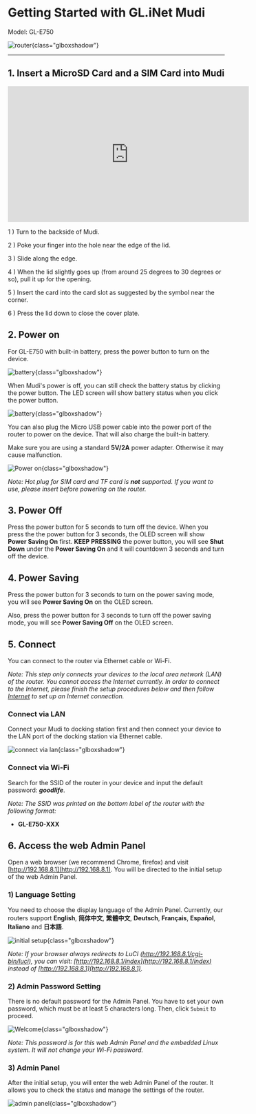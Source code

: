 # Getting Started with GL.iNet Mudi

Model: GL-E750

![router](https://static.gl-inet.com/docs/en/3/setup/mudi/first-time_setup/E750_interface.png){class="glboxshadow"}

---

## 1. Insert a MicroSD Card and a SIM Card into Mudi

<iframe width="560" height="315" src="https://www.youtube.com/embed/l9dxJUL7lhA" frameborder="0" allow="autoplay; encrypted-media" allowfullscreen></iframe>

1 ) Turn to the backside of Mudi.

2 ) Poke your finger into the hole near the edge of the lid.

3 ) Slide along the edge.

4 ) When the lid slightly goes up (from around 25 degrees to 30 degrees or so), pull it up for the opening.

5 ) Insert the card into the card slot as suggested by the symbol near the corner.

6 ) Press the lid down to close the cover plate.

## 2. Power on 

For GL-E750 with built-in battery, press the power button to turn on the device. 


![battery](https://static.gl-inet.com/docs/en/3/setup/mudi/first-time_setup/power.jpg){class="glboxshadow"}

When Mudi's power is off, you can still check the battery status by clicking the power button. The LED screen will show battery status when you click the power button.

![battery](https://static.gl-inet.com/docs/en/3/setup/mudi/first-time_setup/battery.png){class="glboxshadow"}

You can also plug the Micro USB power cable into the power port of the router to power on the device. That will also charge the built-in battery.

Make sure you are using a standard **5V/2A** power adapter. Otherwise it may cause malfunction.

![Power on](https://static.gl-inet.com/docs/en/3/setup/mudi/first-time_setup/power.png){class="glboxshadow"}



*Note: Hot plug for SIM card and TF card is **not** supported. If you want to use, please insert before powering on the router.*


## 3. Power Off

Press the power button for 5 seconds to turn off the device. When you press the the power button for 3 seconds, the OLED screen will show **Power Saving On** first. **KEEP PRESSING** the power button, you will see **Shut Down** under the **Power Saving On** and it will countdown 3 seconds and turn off the device.


## 4. Power Saving

Press the power button for 3 seconds to turn on the power saving mode, you will see **Power Saving On** on the OLED screen.

Also, press the power button for 3 seconds to turn off the power saving mode, you will see **Power Saving Off** on the OLED screen.


## 5. Connect 

You can connect to the router via Ethernet cable or Wi-Fi.

*Note: This step only connects your devices to the local area network (LAN) of the router. You cannot access the Internet currently. In order to connect to the Internet, please finish the setup procedures below and then follow [Internet](../internet) to set up an Internet connection.*



### Connect via LAN 
Connect your Mudi to docking station first and then connect your device to the LAN port of the docking station via Ethernet cable.

![connect via lan](https://static.gl-inet.com/docs/en/3/setup/mudi/first-time_setup/cable1.png){class="glboxshadow"}



### Connect via Wi-Fi 
Search for the SSID of the router in your device and input the default password: ***goodlife***.

*Note: The SSID was printed on the bottom label of the router with the following format:*

- **GL-E750-XXX**




## 6. Access the web Admin Panel

Open a web browser (we recommend Chrome, firefox) and visit [http://192.168.8.1](http://192.168.8.1). You will be directed to the initial setup of the web Admin Panel. 



### 1) Language Setting
You need to choose the display language of the Admin Panel. Currently, our routers support **English**, **简体中文**, **繁體中文**, **Deutsch**, **Français**, **Español**, **Italiano** and **日本語**. 

![initial setup](https://static.gl-inet.com/docs/en/3/setup/mudi/first-time_setup/language.png){class="glboxshadow"}

*Note: If your browser always redirects to LuCI (http://192.168.8.1/cgi-bin/luci), you can  visit: [http://192.168.8.1/index](http://192.168.8.1/index) instead of [http://192.168.8.1](http://192.168.8.1).*

  

### 2) Admin Password Setting
There is no default password for the Admin Panel. You have to set your own password, which must be at least 5 characters long. Then, click `Submit` to proceed.

![Welcome](https://static.gl-inet.com/docs/en/3/setup/first-time_setup/password.jpg){class="glboxshadow"}

*Note: This password is for this web Admin Panel and the embedded Linux system. It will not change your Wi-Fi password.*



### 3) Admin Panel
After the initial setup, you will enter the web Admin Panel of the router. It allows you to check the status and manage the settings of the router.

![admin panel](https://static.gl-inet.com/docs/en/3/setup/mudi/first-time_setup/main_ui.png){class="glboxshadow"}
